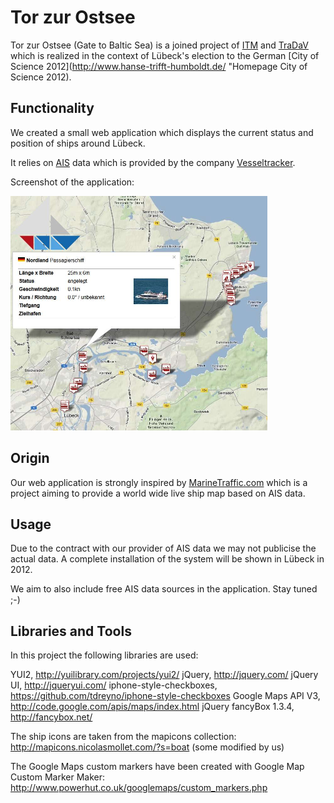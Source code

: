 Tor zur Ostsee
==============
Tor zur Ostsee (Gate to Baltic Sea) is a joined project of [ITM](http://www.itm.uni-luebeck.de/ "Homepage Institute of Telematics") and [TraDaV](http://www.tradav.de/ "Homepage TraDaV") which is realized in the context of Lübeck's election to the German [City of Science 2012](http://www.hanse-trifft-humboldt.de/ "Homepage City of Science 2012).

Functionality
-------------
We created a small web application which displays the current status and position of ships around Lübeck.

It relies on [AIS](http://en.wikipedia.org/wiki/Automatic_Identification_System "WP article about AIS") data which is provided by the company [Vesseltracker](http://http://www.vesseltracker.com/ "Homepage Vesseltracker").

Screenshot of the application:

<a href="https://github.com/itm/Tor-zur-Ostsee/raw/master/img/screenshot.jpg"><img src="https://github.com/itm/Tor-zur-Ostsee/raw/master/img/screenshot.jpg" width="411" height="375" alt="application screenshot"></a>

Origin
-------

Our web application is strongly inspired by [MarineTraffic.com](http://marinetraffic.com/ais/de/default.aspx "Homepage MarineTraffic") which is a project aiming to provide a world wide live ship map based on AIS data.

Usage
------
Due to the contract with our provider of AIS data we may not publicise the actual data. A complete installation of the system will be shown in Lübeck in 2012.

We aim to also include free AIS data sources in the application. Stay tuned ;-)

Libraries and Tools
-------------------
In this project the following libraries are used:

YUI2, http://yuilibrary.com/projects/yui2/
jQuery, http://jquery.com/
jQuery UI, http://jqueryui.com/
iphone-style-checkboxes, https://github.com/tdreyno/iphone-style-checkboxes
Google Maps API V3, http://code.google.com/apis/maps/index.html
jQuery fancyBox 1.3.4, http://fancybox.net/

The ship icons are taken from the mapicons collection: 
http://mapicons.nicolasmollet.com/?s=boat (some modified by us)

The Google Maps custom markers have been created with Google Map Custom Marker Maker:
http://www.powerhut.co.uk/googlemaps/custom_markers.php
